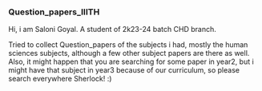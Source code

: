 ### Question_papers_IIITH
Hi, i am Saloni Goyal. A student of 2k23-24 batch CHD branch.

Tried to collect Question_papers of the subjects i had, mostly the human sciences subjects, although a few other subject papers are there as well.
Also, it might happen that you are searching for some paper in year2, but i might have that subject in year3 because of our curriculum, so please search everywhere Sherlock! :)

